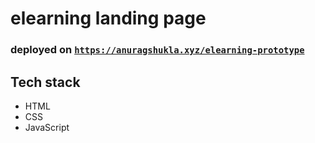 # elearning landing page

### deployed on [`https://anuragshukla.xyz/elearning-prototype`](https://anuragshukla.xyz/elearning-prototype/)

## Tech stack
- HTML
- CSS
- JavaScript
